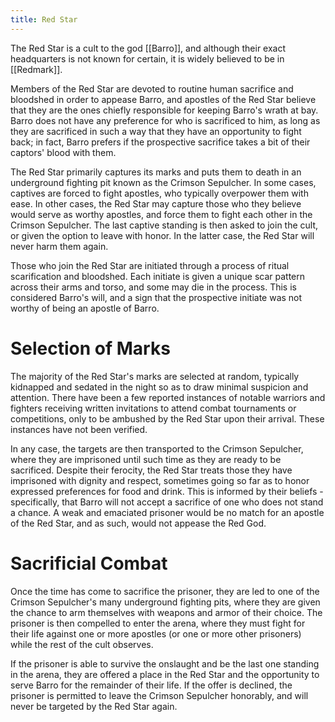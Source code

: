 ```yaml
---
title: Red Star
---
```


The Red Star is a cult to the god [[Barro]], and although their exact headquarters is not known for certain, it is widely believed to be in [[Redmark]]. 

Members of the Red Star are devoted to routine human sacrifice and bloodshed in order to appease Barro, and apostles of the Red Star believe that they are the ones chiefly responsible for keeping Barro's wrath at bay. Barro does not have any preference for who is sacrificed to him, as long as they are sacrificed in such a way that they have an opportunity to fight back; in fact, Barro prefers if the prospective sacrifice takes a bit of their captors' blood with them. 

The Red Star primarily captures its marks and puts them to death in an underground fighting pit known as the Crimson Sepulcher. In some cases, captives are forced to fight apostles, who typically overpower them with ease. In other cases, the Red Star may capture those who they believe would serve as worthy apostles, and force them to fight each other in the Crimson Sepulcher. The last captive standing is then asked to join the cult, or given the option to leave with honor. In the latter case, the Red Star will never harm them again.

Those who join the Red Star are initiated through a process of ritual scarification and bloodshed. Each initiate is given a unique scar pattern across their arms and torso, and some may die in the process. This is considered Barro's will, and a sign that the prospective initiate was not worthy of being an apostle of Barro.

# Selection of Marks
The majority of the Red Star's marks are selected at random, typically kidnapped and sedated in the night so as to draw minimal suspicion and attention. There have been a few reported instances of notable warriors and fighters receiving written invitations to attend combat tournaments or competitions, only to be ambushed by the Red Star upon their arrival. These instances have not been verified.

In any case, the targets are then transported to the Crimson Sepulcher, where they are imprisoned until such time as they are ready to be sacrificed. Despite their ferocity, the Red Star treats those they have imprisoned with dignity and respect, sometimes going so far as to honor expressed preferences for food and drink. This is informed by their beliefs - specifically, that Barro will not accept a sacrifice of one who does not stand a chance. A weak and emaciated prisoner would be no match for an apostle of the Red Star, and as such, would not appease the Red God. 

# Sacrificial Combat
Once the time has come to sacrifice the prisoner, they are led to one of the Crimson Sepulcher's many underground fighting pits, where they are given the chance to arm themselves with weapons and armor of their choice. The prisoner is then compelled to enter the arena, where they must fight for their life against one or more apostles (or one or more other prisoners) while the rest of the cult observes. 

If the prisoner is able to survive the onslaught and be the last one standing in the arena, they are offered a place in the Red Star and the opportunity to serve Barro for the remainder of their life. If the offer is declined, the prisoner is permitted to leave the Crimson Sepulcher honorably, and will never be targeted by the Red Star again. 